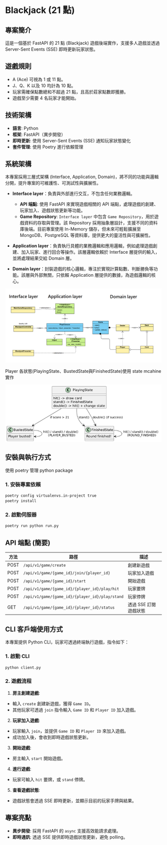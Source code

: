 # Blackjack (21 點)

## 專案簡介
這是一個基於 FastAPI 的 21 點 (Blackjack) 遊戲後端實作，支援多人遊戲並透過 Server-Sent Events (SSE) 即時更新玩家狀態。

## 遊戲規則
- A (Ace) 可視為 1 或 11 點。
- J、Q、K 以及 10 均計為 10 點。
- 玩家需確保點數總和不超過 21 點，且高於莊家點數即獲勝。
- 遊戲至少需要 4 名玩家才能開始。

## 技術架構
- **語言**: Python
- **框架**: FastAPI（異步開發）
- **即時更新**: 使用 Server-Sent Events (SSE) 通知玩家狀態變化
- **套件管理**: 使用 Poetry 進行依賴管理

## 系統架構
本專案採用三層式架構 (Interface, Application, Domain)，將不同的功能與邏輯分開，提升專案的可維護性、可測試性與擴展性。

- **Interface layer**：負責與外部進行交互，不包含任何業務邏輯。
  - **API 端點**: 使用 FastAPI 來實現遊戲相關的 API 端點，處理遊戲的創建、玩家加入、遊戲狀態更新等功能。
  - **Game Repository**: `Interface layer` 中包含 `Game Repository`，用於遊戲資料的存取與管理。該 Repository 採用抽象層設計，支援不同的資料庫後端。目前專案使用 In-Memory 儲存，但未來可輕鬆擴展至 MongoDB、PostgreSQL 等資料庫，提供更大的靈活性與可擴展性。

- **Application layer**：負責執行具體的業務邏輯和應用邏輯，例如處理遊戲創建、加入玩家、進行回合等操作。該層邏輯依賴於 Interface 層提供的輸入，並將處理結果交給 Domain 層。

- **Domain layer**：封裝遊戲的核心邏輯，專注於實現計算點數、判斷勝負等功能。該層與外部無關，只依賴 Application 層提供的數據，為遊戲邏輯的核心。

![sytstem arch](arch.png)

Player 各狀態(PlayingState、BustedState與FinishedState)使用 state mcahine 實作
 
![player state machin](player_state_machine.png)

## 安裝與執行方式
使用 poetry 管理 python package
### 1. 安裝專案依賴
```sh
poetry config virtualenvs.in-project true
poetry install
```

### 2. 啟動伺服器
```sh
poetry run python run.py
```

## API 端點 (簡要)
| 方法 | 路徑 | 描述 |
|------|-----------------------------------|------------------|
| POST | `/api/v1/game/create` | 創建新遊戲 |
| POST | `/api/v1/game/{game_id}/join/{player_id}` | 玩家加入遊戲 |
| POST | `/api/v1/game/{game_id}/start` | 開始遊戲 |
| POST | `/api/v1/game/{game_id}/{player_id}/play/hit` | 玩家要牌 |
| POST | `/api/v1/game/{game_id}/{player_id}/play/stand` | 玩家停牌 |
| GET  | `/api/v1/game/{game_id}/{player_id}/status` | 透過 SSE 訂閱遊戲狀態 |

## CLI 客戶端使用方式
本專案提供 Python CLI，玩家可透過終端執行遊戲，指令如下：

### 1. 啟動 CLI
```sh
python client.py
```

### 2. 遊戲流程
1. **房主創建遊戲**:
- 輸入 `create` 創建新遊戲，獲得 `Game ID`。
- 其他玩家可透過 `join` 指令輸入 `Game ID` 和 `Player ID` 加入遊戲。
2. **玩家加入遊戲**:
- 玩家輸入 `join`，並提供 `Game ID` 和 `Player ID` 來加入遊戲。
- 成功加入後，會收到即時遊戲狀態更新。
3. **開始遊戲**:
- 房主輸入 `start` 開始遊戲。
4. **進行遊戲**:
- 玩家可輸入 `hit` 要牌，或 `stand` 停牌。
5. **查看遊戲狀態**:
- 遊戲狀態會透過 SSE 即時更新，並顯示目前的玩家手牌與結果。

## 專案亮點
- **異步開發**: 採用 FastAPI 的 `async` 支援高效能請求處理。
- **即時通訊**: 透過 SSE 提供即時遊戲狀態更新，避免 polling。

